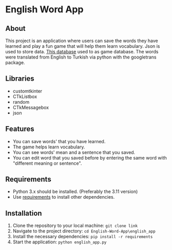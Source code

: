 # English Word App
## About
This project is an application where users can save the words they have learned and play a fun game that will help them learn vocabulary. Json is used to store data.
[This database](https://www.ef.com/wwen/english-resources/english-vocabulary/top-3000-words/) used to as game database. 
The words were translated from English to Turkish via python with the googletrans package.
## Libraries
- customtkinter
- CTkListbox
- random
- CTkMessagebox
- json
## Features
- You can save words' that you have learned.
- The game helps learn vocabulary.
- You can see words' mean and a sentence that you saved.
- You can edit word that you saved before by entering the same word with "different meaning or sentence".
## Requirements
- Python 3.x should be installed. (Preferably the 3.11 version)
- Use [requirements](english_app/requirements) to install other dependencies.
## Installation
1. Clone the repository to your local machine: `git clone link`
2. Navigate to the project directory: `cd English-Word-App\english_app`
3. Install the necessary dependencies: ```pip install -r requirements```
4. Start the application: `python english_app.py`  
